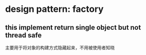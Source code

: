 # design pattern: factory

## this implement return single object but not thread safe

主要用于将对象的构建方式隐藏起来，不用被使用者知晓
